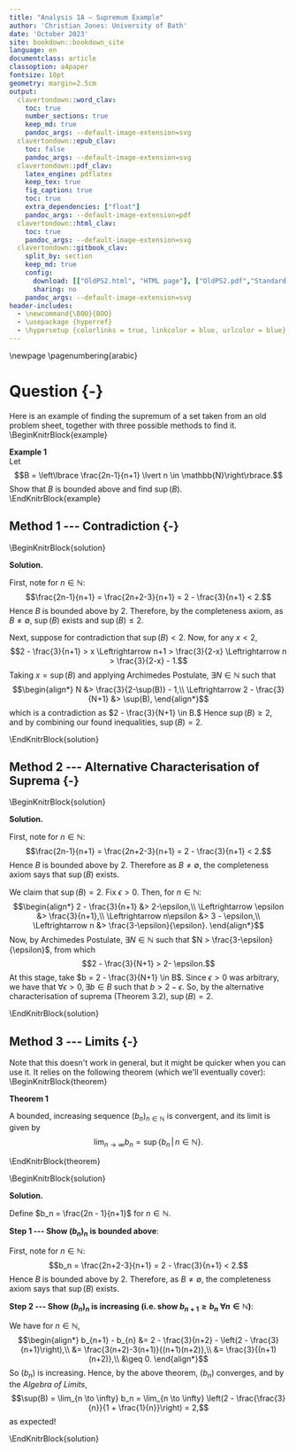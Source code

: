 ```yaml
---
title: "Analysis 1A — Supremum Example"
author: 'Christian Jones: University of Bath'
date: 'October 2023'
site: bookdown::bookdown_site
language: en
documentclass: article
classoption: a4paper
fontsize: 10pt
geometry: margin=2.5cm
output:
  clavertondown::word_clav:
    toc: true
    number_sections: true
    keep_md: true
    pandoc_args: --default-image-extension=svg
  clavertondown::epub_clav:
    toc: false
    pandoc_args: --default-image-extension=svg
  clavertondown::pdf_clav:
    latex_engine: pdflatex
    keep_tex: true
    fig_caption: true
    toc: true
    extra_dependencies: ["float"]
    pandoc_args: --default-image-extension=pdf
  clavertondown::html_clav:
    toc: true
    pandoc_args: --default-image-extension=svg
  clavertondown::gitbook_clav:
    split_by: section
    keep_md: true
    config:
      download: [["OldPS2.html", "HTML page"], ["OldPS2.pdf","Standard print PDF"], ["OldPS2Clear.pdf","Clear print PDF"], ["OldPS2Large.pdf","Large print PDF"], ["OldPS2.docx","Accessible Word document"], ["OldPS2.epub","Accessible EPub book" ]]
      sharing: no
    pandoc_args: --default-image-extension=svg
header-includes:
  - \newcommand{\BOO}{BOO}
  - \usepackage {hyperref}
  - \hypersetup {colorlinks = true, linkcolor = blue, urlcolor = blue}
---
```

<!-- This is needed since I am working with svg files from mathcha.io. It converts the graphics files to something that can be used in the pdf files. Code taken from https://stackoverflow.com/questions/50165404/how-to-make-a-pdf-using-bookdown-including-svg-images/56044642#56044642 -->

\newpage
\pagenumbering{arabic}

# Question {-}
Here is an example of finding the supremum of a set taken from an old problem sheet, together with three possible methods to find it.
\BeginKnitrBlock{example}<div class="bookdown-example" custom-style="ExampleStyle" id="exm:unnamed-chunk-2"><span class="exm:unnamed-chunk-2" custom-style="NameStyle"><strong><span id="exm:unnamed-chunk-2"></span>Example 1  </strong></span><div>Let $$B = \left\lbrace \frac{2n-1}{n+1} \lvert n \in \mathbb{N}\right\rbrace.$$ Show that $B$ is bounded above and find $\sup(B).$</div></div>\EndKnitrBlock{example}

## Method 1 --- Contradiction {-}
\BeginKnitrBlock{solution}<div class="bookdown-solution" custom-style="ProofStyle"><span class="solution" custom-style="NameStyle"><strong>Solution. </strong></span> <p>First, note for $n\in\mathbb{N}$: $$\frac{2n-1}{n+1} = \frac{2n+2-3}{n+1} = 2 - \frac{3}{n+1} < 2.$$ Hence $B$ is bounded above by $2$. Therefore, by the completeness axiom, as $B \neq \emptyset,$ $\sup(B)$ exists and $\sup(B) \leq 2.$

Next, suppose for contradiction that $\sup(B) < 2$. Now, for any $x < 2,$ $$2 - \frac{3}{n+1} > x \Leftrightarrow n+1 > \frac{3}{2-x} \Leftrightarrow n > \frac{3}{2-x} - 1.$$ Taking $x = \sup(B)$ and applying Archimedes Postulate, $\exists N \in \mathbb{N}$ such that
$$\begin{align*}
N &> \frac{3}{2-\sup(B)} - 1,\\
\Leftrightarrow 2 - \frac{3}{N+1} &> \sup(B),
\end{align*}$$
which is a contradiction as $2 - \frac{3}{N+1} \in B.$ Hence $\sup(B) \geq 2$, and by combining our found inequalities, $\sup(B)=2$.</p></div>\EndKnitrBlock{solution}

## Method 2 --- Alternative Characterisation of Suprema {-}

\BeginKnitrBlock{solution}<div class="bookdown-solution" custom-style="ProofStyle"><span class="solution" custom-style="NameStyle"><strong>Solution. </strong></span> <p>First, note for $n\in\mathbb{N}$: $$\frac{2n-1}{n+1} = \frac{2n+2-3}{n+1} = 2 - \frac{3}{n+1} < 2.$$ Hence $B$ is bounded above by $2$. Therefore as $B \neq \emptyset,$ the completeness axiom says that $\sup(B)$ exists.

We claim that $\sup(B) = 2.$ Fix $\epsilon > 0.$ Then, for $n \in \mathbb{N}:$
$$\begin{align*}
2 - \frac{3}{n+1} &> 2-\epsilon,\\
\Leftrightarrow \epsilon &> \frac{3}{n+1},\\
\Leftrightarrow n\epsilon &> 3 - \epsilon,\\
\Leftrightarrow n &> \frac{3-\epsilon}{\epsilon}.
\end{align*}$$
Now, by Archimedes Postulate, $\exists N \in \mathbb{N}$ such that $N > \frac{3-\epsilon}{\epsilon}$, from which $$2 - \frac{3}{N+1} > 2- \epsilon.$$ At this stage, take $b = 2 - \frac{3}{N+1} \in B$. Since $\epsilon > 0$ was arbitrary, we have that $\forall \epsilon > 0, \exists b \in B$ such that $b > 2-\epsilon.$ So, by the alternative characterisation of suprema (Theorem 3.2), $\sup(B) = 2.$</p></div>\EndKnitrBlock{solution}

## Method 3 --- Limits {-}
Note that this doesn't work in general, but it might be quicker when you can use it. It relies on the following theorem (which we'll eventually cover):
\BeginKnitrBlock{theorem}<div class="bookdown-theorem" custom-style="TheoremStyleUpright" id="thm:unnamed-chunk-5"><span class="thm:unnamed-chunk-5" custom-style="NameStyle"><strong><span id="thm:unnamed-chunk-5"></span>Theorem 1  </strong></span><p>A bounded, increasing sequence $(b_n)_{n \in \mathbb{N}}$ is convergent, and its limit is given by $$\lim_{n \to \infty} b_n = \sup\lbrace b_n \,\lvert\, n \in \mathbb{N} \rbrace.$$</p></div>\EndKnitrBlock{theorem}

\BeginKnitrBlock{solution}<div class="bookdown-solution" custom-style="ProofStyle"><span class="solution" custom-style="NameStyle"><strong>Solution. </strong></span> <p>Define $b_n = \frac{2n - 1}{n+1}$ for $n \in \mathbb{N}$.

**Step 1 --- Show $(b_n)_n$ is bounded above**:
  
First, note for $n\in\mathbb{N}$: $$b_n = \frac{2n+2-3}{n+1} = 2 - \frac{3}{n+1} < 2.$$ Hence $B$ is bounded above by $2$. Therefore, as $B \neq \emptyset,$ the completeness axiom says that $\sup(B)$ exists.

**Step 2 --- Show $(b_n)_n$ is increasing (i.e. show $b_{n+1} \geq b_n \; \forall n \in \mathbb{N}$)**:
  
We have for $n \in \mathbb{N}$,
$$\begin{align*}
b_{n+1} - b_{n} &= 2 - \frac{3}{n+2} - \left(2 - \frac{3}{n+1}\right),\\
&= \frac{3(n+2)-3(n+1)}{(n+1)(n+2)},\\
&= \frac{3}{(n+1)(n+2)},\\
&\geq 0.
\end{align*}$$
So $(b_n)$ is increasing. Hence, by the above theorem, $(b_n)$ converges, and by the *Algebra of Limits*, $$\sup(B) = \lim_{n \to \infty} b_n = \lim_{n \to \infty} \left(2 - \frac{\frac{3}{n}}{1 + \frac{1}{n}}\right) = 2,$$
as expected!</p></div>\EndKnitrBlock{solution}

<!--chapter:end:index.Rmd-->

